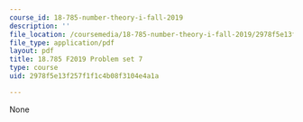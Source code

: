```yaml
---
course_id: 18-785-number-theory-i-fall-2019
description: ''
file_location: /coursemedia/18-785-number-theory-i-fall-2019/2978f5e13f257f1f1c4b08f3104e4a1a_MIT18_785F19_pset7.pdf
file_type: application/pdf
layout: pdf
title: 18.785 F2019 Problem set 7
type: course
uid: 2978f5e13f257f1f1c4b08f3104e4a1a

---
```

None